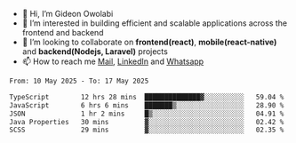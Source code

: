 - 👋 Hi, I’m Gideon Owolabi
- 👀 I’m interested in building efficient and scalable applications across the frontend and backend
- 💞️ I’m looking to collaborate on <b>frontend(react)</b>, <b>mobile(react-native)</b> and <b>backend(Nodejs, Laravel)</b> projects
- 📫 How to reach me <a href="mailto:gideoniyin2021@gmail.com">Mail</a>, <a href="https://www.linkedin.com/in/gideon-owolabi-9b667a232/">LinkedIn</a> and <a href="https://wa.me/2348055377085">Whatsapp</a>

<!---
gude1/gude1 is a ✨ special ✨ repository because its `README.md` (this file) appears on your GitHub profile.
You can click the Preview link to take a look at your changes.
--->

<!--START_SECTION:waka-->

```txt
From: 10 May 2025 - To: 17 May 2025

TypeScript        12 hrs 28 mins  ██████████████▓░░░░░░░░░░   59.04 %
JavaScript        6 hrs 6 mins    ███████▒░░░░░░░░░░░░░░░░░   28.90 %
JSON              1 hr 2 mins     █▒░░░░░░░░░░░░░░░░░░░░░░░   04.91 %
Java Properties   30 mins         ▓░░░░░░░░░░░░░░░░░░░░░░░░   02.42 %
SCSS              29 mins         ▓░░░░░░░░░░░░░░░░░░░░░░░░   02.35 %
```

<!--END_SECTION:waka-->
